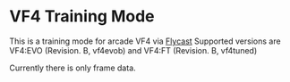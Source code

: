 # VF4 Training Mode
This is a training mode for arcade VF4 via [Flycast](https://github.com/flyinghead/flycast) 
Supported versions are VF4:EVO (Revision. B, vf4evob) and VF4:FT (Revision. B, vf4tuned)

Currently there is only frame data.
